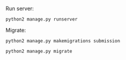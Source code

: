 Run server:

```
python2 manage.py runserver
```

Migrate:

```
python2 manage.py makemigrations submission
```

```
python2 manage.py migrate
```
